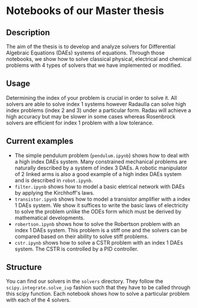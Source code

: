 # Notebooks of our Master thesis

## Description

The aim of the thesis is to develop and analyze solvers for Differential Algebraic Equations (DAEs) systems of equations.
Through those notebooks, we show how to solve classical physical, electrical and chemical problems with 4 types of solvers that we have implemented or modified.

## Usage

Determining the index of your problem is crucial in order to solve it. All solvers are able to solve index 1 systems however RadauIIa can solve high index problems (index 2 and 3) under a particular form.
Radau will achieve a high accuracy but may be slower in some cases whereas Rosenbrock solvers are efficient for index 1 problem with a low tolerance.

## Current examples

- The simple pendulum problem (`pendulum.ipynb`) shows how to deal with a high index DAEs system. Many constrained mechanical problems
are naturally described by a system of index 3 DAEs. A robotic manipulator of 2 linked arms is also a good example of a high index DAEs system and is described in `robot.ipynb`.
- `filter.ipynb` shows how to model a basic eletrical network with DAEs by applying the Kirchhoff's laws.
- `transistor.ipynb` shows how to model a transistor amplifier with a index 1 DAEs system. We show it suffices to write the basic laws of electricity to solve the problem unlike the ODEs form which must be derived by mathematical developments.
- `robertson.ipynb` shows how to solve the Robertson problem with an index 1 DAEs system. This problem is a stiff one and the solvers can be compared based on their ability to solve stiff problems.
- `cstr.ipynb` shows how to solve a CSTR problem with an index 1 DAEs system. The CSTR is controlled by a PID controller.

## Structure

You can find our solvers in the `solvers` directory. They follow the `scipy.integrate.solve_ivp` fashion such that they have to be called through this scipy function.
Each notebook shows how to solve a particular problem with each of the 4 solvers.
